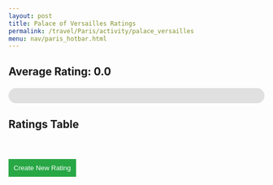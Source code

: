 ```yaml
---
layout: post 
title: Palace of Versailles Ratings
permalink: /travel/Paris/activity/palace_versailles
menu: nav/paris_hotbar.html
---
```


<div id="rating-display">
    <h2>Average Rating: 0.0</h2>
</div>

<div id="rating-bar-container">
    <div id="rating-bar" class="rating-bar"></div>
    <span id="rating-bar-text" class="rating-bar-text">0/10</span>
</div>

<h2>Ratings Table</h2>
<table id="ratings-table" class="ratings-table">
    <!-- Table content will be dynamically added here -->
</table>

<button id="createNewRatingBtn" class="create-rating-btn">Create New Rating</button>

<style>
    .ratings-table {
        width: 100%;
        border-collapse: collapse;
        margin-top: 20px;
    }

    .ratings-table th,
    .ratings-table td {
        border: 1px solid #ddd;
        padding: 8px;
        text-align: left;
    }

    .ratings-table th {
        background-color: #f2f2f2;
        color: #000;
    }

    .edit-rating-input {
        width: 50px;
        text-align: center;
    }

    .action-btn {
        background-color: #007bff;
        color: white;
        padding: 5px 10px;
        border: none;
        cursor: pointer;
    }

    .action-btn:hover {
        background-color: #0056b3;
    }

    .create-rating-btn {
        background-color: #28a745;
        color: white;
        padding: 10px;
        border: none;
        cursor: pointer;
        margin-top: 20px;
    }

    .create-rating-btn:hover {
        background-color: #218838;
    }
    #rating-bar-container {
        position: relative;
        width: 100%;
        background-color: #e0e0e0;
        border-radius: 25px;
        overflow: hidden;
        height: 30px;
        margin-top: 20px;
    }

    .rating-bar {
        height: 100%;
        background-color: #6a0dad; /* Purple color */
        width: 0;
        transition: width 0.5s ease-in-out;
    }

    .rating-bar-text {
        position: absolute;
        width: 100%;
        text-align: center;
        line-height: 30px;
        color: white;
        font-weight: bold;
    }
</style>

<script type="module">
    import { pythonURI, fetchOptions } from '{{site.baseurl}}/assets/js/api/config.js';

    const POST_ID = 4; // Static Post ID for Palace of Versailles

    // Fetch and display the overall rating for the Palace of Versailles
    async function fetchAndDisplayRating() {
        try {
            const response = await fetch(`${pythonURI}/api/rate?post_id=${POST_ID}`, fetchOptions);
            const data = await response.json();

            const totalRating = data.reduce((sum, rating) => sum + rating.rating, 0);
            const averageRating = (totalRating / data.length).toFixed(2);
            document.querySelector('#rating-display h2').textContent = `Average Rating for Palace of Versailles: ${averageRating}`;

            // Update the rating bar
            const ratingBar = document.getElementById('rating-bar');
            const ratingBarText = document.getElementById('rating-bar-text');
            const ratingPercentage = (averageRating / 10) * 100;
            ratingBar.style.width = `${ratingPercentage}%`;
            ratingBarText.textContent = `${averageRating}/10`;
        } catch (error) {
            console.error("Error fetching rating:", error);
            document.getElementById('rating-display').textContent = "Failed to load rating.";
        }
    }

    // Submit a new rating
    async function submitRate(rating) {
        try {
            await fetch(`${pythonURI}/api/rate`, {
                ...fetchOptions,
                method: 'POST',
                headers: { 'Content-Type': 'application/json' },
                body: JSON.stringify({ post_id: POST_ID, rating: rating }),
            });

            fetchAndDisplayRating(); // Refresh the rating display
            createRatingsTable(); // Refresh the table
        } catch (error) {
            console.error("Error creating new rating:", error);
        }
    }

    // Update a rating
    // Update the rating
    
    async function updateRate(index, newRating) {
        console.log(index)
        try {
            const response = await fetch(`${pythonURI}/api/rate`, {
                method: 'PUT',
                headers: { 
                    'Accept': 'application/json',
                    'Content-Type': 'application/json',
                },
                body: JSON.stringify({
                    rating_id: index.rating_id,  // Use the correct ID for the rating to update
                    rating: newRating  // Pass the new rating value
                }),
                credentials: 'include',  // This ensures that cookies and session info are included
            });

            if (!response.ok) {
                console.error('Failed to update rating:', response.statusText);
                /*
                console.error(index);
                console.log(index);
                */
                return;
            }

            // Refresh the rating display and table
            fetchAndDisplayRating();
            createRatingsTable();
        } catch (error) {
            console.error("Error updating rating:", error);
        }
    }

    // Delete a rating
    async function deleteRate(index) {
        try {
            // Sending DELETE request with post_id to delete a specific rating
            await fetch(`${pythonURI}/api/rate`, {
                ...fetchOptions,
                method: 'DELETE',
                headers: { 
                    'Accept': 'application/json',
                    'Content-Type': 'application/json'
                },
                body: JSON.stringify({ rating_id: index.rating_id }),  // Use rating_id from the backend response
            });

            // Refresh the rating display and table
            fetchAndDisplayRating();
            createRatingsTable();
        } catch (error) {
            console.error("Error deleting rating:", error);
        }
    }
    

    // Dynamically create the ratings table
    async function createRatingsTable() {
        const table = document.getElementById("ratings-table");
        table.innerHTML = ""; // Clear existing table content

        try {
            const response = await fetch(`${pythonURI}/api/rate?post_id=${POST_ID}`, fetchOptions);
            const data = await response.json();

            if (data.length === 0) {
                table.innerHTML = "<tr><td colspan='3'>No ratings available.</td></tr>";
                return;
            }

            // Create table header
            const header = document.createElement("thead");
            header.innerHTML = `
                <tr>
                    <th>Rating</th>
                    <th>User ID</th>
                    <th>Actions</th>
                </tr>`;
            table.appendChild(header);

            // Create table body
            const body = document.createElement("tbody");
            data.forEach((rating, index) => {
                const row = document.createElement("tr");

                row.innerHTML = `
                    <td>${rating.rating}</td>
                    <td>${rating.user_id}</td>
                    <td>
                        <button class="action-btn" id="update-btn-${index}">Update</button>
                        <button class="action-btn" id="delete-btn-${index}">Delete</button>
                    </td>
                `;

                body.appendChild(row);
            });
            table.appendChild(body);

            // Bind event listeners dynamically after elements are added
            data.forEach((rating, index) => {
                const updateButton = document.getElementById(`update-btn-${index}`);
                const deleteButton = document.getElementById(`delete-btn-${index}`);

                // Ensure buttons exist before attaching event listeners
                if (updateButton) {
                    updateButton.addEventListener("click", () => handleUpdate(rating));
                }
                if (deleteButton) {
                    deleteButton.addEventListener("click", () => handleDelete(rating));
                }
            });

        } catch (error) {
            console.error("Error fetching ratings:", error);
            table.innerHTML = "<tr><td colspan='3'>Failed to load ratings.</td></tr>";
        }
    }

    // Prompt the user to update a rating
    async function handleUpdate(rating) {
        const newRating = prompt("Enter a new rating (1-10):");
        if (newRating >= 1 && newRating <= 10) {
            await updateRate(rating, newRating);
        } else {
            alert("Please enter a valid rating (1-10).");
        }
    }

    // Handle delete rating
    async function handleDelete(rating) {
        const confirmDelete = confirm("Are you sure you want to delete this rating?");
        if (confirmDelete) {
            await deleteRate(rating);
        }
    }

    // Handle new rating creation
    document.getElementById("createNewRatingBtn").addEventListener("click", async () => {
        const rating = prompt("Enter a new rating (1-10):");
        if (rating >= 1 && rating <= 10) {
            await submitRate(rating);
        } else {
            alert("Please enter a valid rating (1-10).");
        }
    });

    // Initialize the app
    fetchAndDisplayRating();
    createRatingsTable();
</script>

